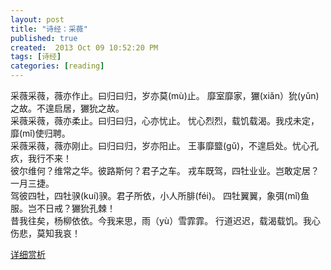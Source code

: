 ```yaml
---
layout: post
title: "诗经：采薇"
published: true
created:  2013 Oct 09 10:52:20 PM
tags: [诗经]
categories: [reading]
---
```


采薇采薇，薇亦作止。曰归曰归，岁亦莫(mù)止。 靡室靡家，玁(xiǎn）狁(yǔn)之故。不遑启居，玁狁之故。  
采薇采薇，薇亦柔止。曰归曰归，心亦忧止。 忧心烈烈，载饥载渴。我戍未定，靡(mǐ)使归聘。  
采薇采薇，薇亦刚止。曰归曰归，岁亦阳止。 王事靡盬(gǔ)，不遑启处。忧心孔疚，我行不来！  
彼尔维何？维常之华。彼路斯何？君子之车。 戎车既驾，四牡业业。岂敢定居？一月三捷。  
驾彼四牡，四牡骙(kuí)骙。君子所依，小人所腓(féi)。 四牡翼翼，象弭(mǐ)鱼服。岂不日戒？玁狁孔棘！  
昔我往矣，杨柳依依。今我来思，雨（yù）雪霏霏。 行道迟迟，载渴载饥。我心伤悲，莫知我哀！  

[详细赏析](http://baike.baidu.com/view/135346.htm)
